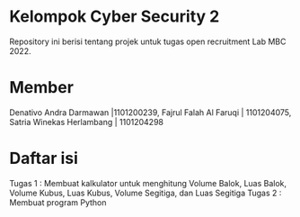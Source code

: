 # Kelompok Cyber Security 2

Repository ini berisi tentang projek untuk tugas open recruitment Lab MBC 2022.

# Member
Denativo Andra Darmawan |1101200239, Fajrul Falah Al Faruqi | 1101204075, Satria Winekas Herlambang | 1101204298

# Daftar isi
Tugas 1 : Membuat kalkulator untuk menghitung Volume Balok, Luas Balok, Volume Kubus, Luas Kubus, Volume Segitiga, dan Luas Segitiga
Tugas 2 : Membuat program Python
